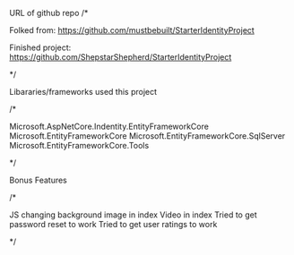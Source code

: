 ﻿
URL of github repo 
/*

Folked from: https://github.com/mustbebuilt/StarterIdentityProject


Finished project: https://github.com/ShepstarShepherd/StarterIdentityProject

*/


Libararies/frameworks used this project

/*

Microsoft.AspNetCore.Indentity.EntityFrameworkCore
Microsoft.EntityFrameworkCore
Microsoft.EntityFrameworkCore.SqlServer
Microsoft.EntityFrameworkCore.Tools

*/

Bonus Features

/*

JS changing background image in index 
Video in index
Tried to get password reset to work 
Tried to get user ratings to work 


*/